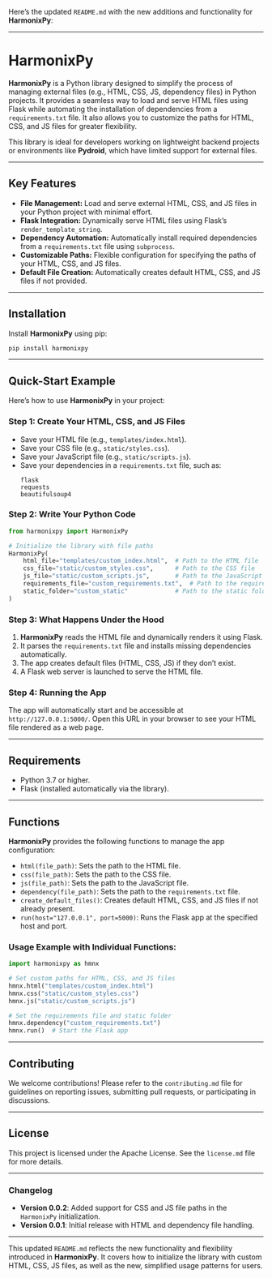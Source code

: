 Here’s the updated `README.md` with the new additions and functionality for **HarmonixPy**:

---

# **HarmonixPy**

**HarmonixPy** is a Python library designed to simplify the process of managing external files (e.g., HTML, CSS, JS, dependency files) in Python projects. It provides a seamless way to load and serve HTML files using Flask while automating the installation of dependencies from a `requirements.txt` file. It also allows you to customize the paths for HTML, CSS, and JS files for greater flexibility.

This library is ideal for developers working on lightweight backend projects or environments like **Pydroid**, which have limited support for external files.

---

## **Key Features**
- **File Management:** Load and serve external HTML, CSS, and JS files in your Python project with minimal effort.
- **Flask Integration:** Dynamically serve HTML files using Flask’s `render_template_string`.
- **Dependency Automation:** Automatically install required dependencies from a `requirements.txt` file using `subprocess`.
- **Customizable Paths:** Flexible configuration for specifying the paths of your HTML, CSS, and JS files.
- **Default File Creation:** Automatically creates default HTML, CSS, and JS files if not provided.

---

## **Installation**
Install **HarmonixPy** using pip:
```bash
pip install harmonixpy
```

---

## **Quick-Start Example**
Here’s how to use **HarmonixPy** in your project:

### **Step 1: Create Your HTML, CSS, and JS Files**
- Save your HTML file (e.g., `templates/index.html`).
- Save your CSS file (e.g., `static/styles.css`).
- Save your JavaScript file (e.g., `static/scripts.js`).
- Save your dependencies in a `requirements.txt` file, such as:
  ```
  flask
  requests
  beautifulsoup4
  ```

### **Step 2: Write Your Python Code**
```python
from harmonixpy import HarmonixPy

# Initialize the library with file paths
HarmonixPy(
    html_file="templates/custom_index.html",  # Path to the HTML file
    css_file="static/custom_styles.css",      # Path to the CSS file
    js_file="static/custom_scripts.js",       # Path to the JavaScript file
    requirements_file="custom_requirements.txt",  # Path to the requirements file
    static_folder="custom_static"             # Path to the static folder
)
```

### **Step 3: What Happens Under the Hood**
1. **HarmonixPy** reads the HTML file and dynamically renders it using Flask.  
2. It parses the `requirements.txt` file and installs missing dependencies automatically.  
3. The app creates default files (HTML, CSS, JS) if they don’t exist.
4. A Flask web server is launched to serve the HTML file.

### **Step 4: Running the App**
The app will automatically start and be accessible at `http://127.0.0.1:5000/`. Open this URL in your browser to see your HTML file rendered as a web page.

---

## **Requirements**
- Python 3.7 or higher.
- Flask (installed automatically via the library).

---

## **Functions**
**HarmonixPy** provides the following functions to manage the app configuration:
- `html(file_path)`: Sets the path to the HTML file.
- `css(file_path)`: Sets the path to the CSS file.
- `js(file_path)`: Sets the path to the JavaScript file.
- `dependency(file_path)`: Sets the path to the `requirements.txt` file.
- `create_default_files()`: Creates default HTML, CSS, and JS files if not already present.
- `run(host="127.0.0.1", port=5000)`: Runs the Flask app at the specified host and port.

### **Usage Example with Individual Functions:**
```python
import harmonixpy as hmnx

# Set custom paths for HTML, CSS, and JS files
hmnx.html("templates/custom_index.html")
hmnx.css("static/custom_styles.css")
hmnx.js("static/custom_scripts.js")

# Set the requirements file and static folder
hmnx.dependency("custom_requirements.txt")
hmnx.run()  # Start the Flask app
```

---

## **Contributing**
We welcome contributions! Please refer to the `contributing.md` file for guidelines on reporting issues, submitting pull requests, or participating in discussions.

---

## **License**
This project is licensed under the Apache License. See the `license.md` file for more details.

---

### **Changelog**
- **Version 0.0.2**: Added support for CSS and JS file paths in the `HarmonixPy` initialization.
- **Version 0.0.1**: Initial release with HTML and dependency file handling.

---

This updated `README.md` reflects the new functionality and flexibility introduced in **HarmonixPy**. It covers how to initialize the library with custom HTML, CSS, JS files, as well as the new, simplified usage patterns for users.